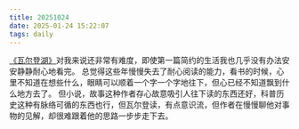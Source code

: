 ```yaml
---
title: 20251024
date: 2025-01-24 15:22:07
tags: daily
---
```

[《瓦尔登湖》](https://book.douban.com/subject/35015980/)对我来说还非常有难度，即使第一篇简约的生活我也几乎没有办法安安静静耐心地看完。
总觉得这些年慢慢失去了耐心阅读的能力，看书的时候，心里不知道在想些什么，眼睛可以顺着一个字一个字地往下，但心已经不知道飘到什么地方去了。
但小说，故事这种作者存心故意吸引人往下读的东西还好，科普历史这种有脉络可循的东西也行，但瓦尔登读，有点意识流，但作者在慢慢聊他对事物的见解，却很难跟着他的思路一步步走下去。
